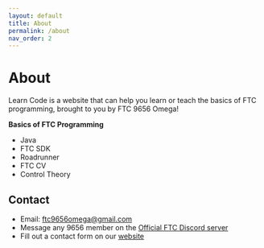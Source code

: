 ```yaml
---
layout: default
title: About
permalink: /about
nav_order: 2
---
```


# About
Learn Code is a website that can help you learn or teach the basics of FTC programming, brought to you by FTC 9656 Omega!

**Basics of FTC Programming**
* Java
* FTC SDK
* Roadrunner
* FTC CV
* Control Theory

## Contact
* Email: [ftc9656omega@gmail.com](mailto:ftc9656omega@gmail.com)
* Message any 9656 member on the [Official FTC Discord server](https://discord.gg/first-tech-challenge)
* Fill out a contact form on our [website](https://omegarobotics.wordpress.com/contact)
